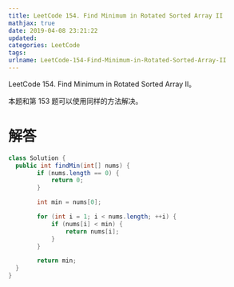 ```yaml
---
title: LeetCode 154. Find Minimum in Rotated Sorted Array II
mathjax: true
date: 2019-04-08 23:21:22
updated:
categories: LeetCode
tags:
urlname: LeetCode-154-Find-Minimum-in-Rotated-Sorted-Array-II
---
```


LeetCode 154. Find Minimum in Rotated Sorted Array II。

<!-- more -->

本题和第 153 题可以使用同样的方法解决。

# 解答

```java
class Solution {
  public int findMin(int[] nums) {
        if (nums.length == 0) {
            return 0;
        }

        int min = nums[0];

        for (int i = 1; i < nums.length; ++i) {
            if (nums[i] < min) {
                return nums[i];
            }
        }

        return min;
  }
}
```

